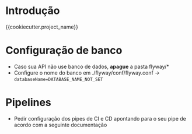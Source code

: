 # Introdução
{{cookiecutter.project_name}}

# Configuração de banco
- Caso sua API não use banco de dados, **apague** a pasta flyway/*
- Configure o nome do banco em ./flyway/conf/flyway.conf -> `databaseName=DATABASE_NAME_NOT_SET`

# Pipelines
- Pedir configuração dos pipes de CI e CD apontando para o seu pipe de acordo com a seguinte documentação 